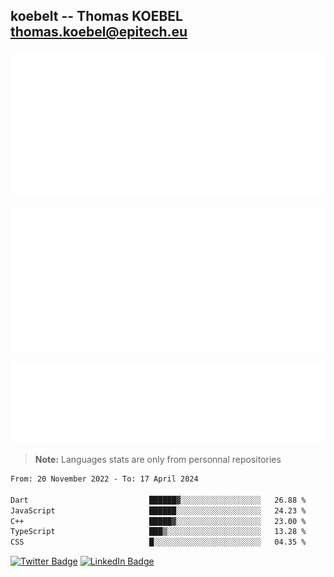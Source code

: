 ## koebelt -- Thomas KOEBEL <thomas.koebel@epitech.eu>

<!-- On github since 2018-->


![Metrics](/metrics.classic.svg)



<!--![Metrics](/metrics.plugin.introduction.repository.svg)-->
![Metrics](/metrics.plugin.isocalendar.svg)



![Metrics](/metrics.plugin.languages.svg)

> **Note:** Languages stats are only from personnal repositories

<!--START_SECTION:waka-->

```txt
From: 20 November 2022 - To: 17 April 2024

Dart                           ██████▓░░░░░░░░░░░░░░░░░░   26.88 %
JavaScript                     ██████░░░░░░░░░░░░░░░░░░░   24.23 %
C++                            █████▓░░░░░░░░░░░░░░░░░░░   23.00 %
TypeScript                     ███▒░░░░░░░░░░░░░░░░░░░░░   13.28 %
CSS                            █░░░░░░░░░░░░░░░░░░░░░░░░   04.35 %
```

<!--END_SECTION:waka-->

[![Twitter Badge](https://img.shields.io/badge/Twitter-Profile-informational?style=flat&logo=twitter&logoColor=white&color=1CA2F1)](https://twitter.com/jesuis_roux)
[![LinkedIn Badge](https://img.shields.io/badge/LinkedIn-Profile-informational?style=flat&logo=linkedin&logoColor=white&color=0D76A8)](https://www.linkedin.com/in/koebelt/)
